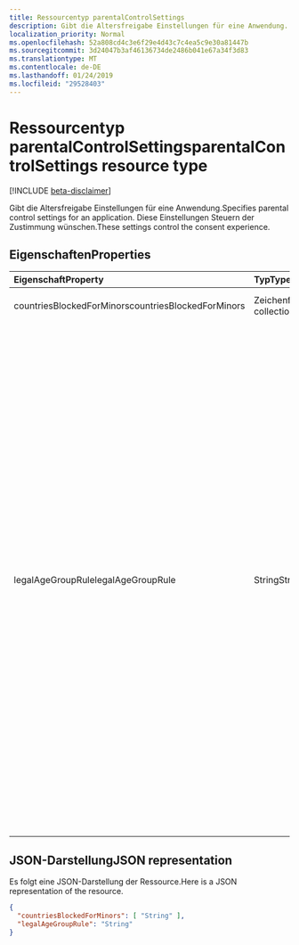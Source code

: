 ```yaml
---
title: Ressourcentyp parentalControlSettings
description: Gibt die Altersfreigabe Einstellungen für eine Anwendung. Diese Einstellungen Steuern der Zustimmung wünschen.
localization_priority: Normal
ms.openlocfilehash: 52a808cd4c3e6f29e4d43c7c4ea5c9e30a81447b
ms.sourcegitcommit: 3d24047b3af46136734de2486b041e67a34f3d83
ms.translationtype: MT
ms.contentlocale: de-DE
ms.lasthandoff: 01/24/2019
ms.locfileid: "29528403"
---
```

# <a name="parentalcontrolsettings-resource-type"></a><span data-ttu-id="6b607-104">Ressourcentyp parentalControlSettings</span><span class="sxs-lookup"><span data-stu-id="6b607-104">parentalControlSettings resource type</span></span>

[!INCLUDE [beta-disclaimer](../../includes/beta-disclaimer.md)]

<span data-ttu-id="6b607-105">Gibt die Altersfreigabe Einstellungen für eine Anwendung.</span><span class="sxs-lookup"><span data-stu-id="6b607-105">Specifies parental control settings for an application.</span></span> <span data-ttu-id="6b607-106">Diese Einstellungen Steuern der Zustimmung wünschen.</span><span class="sxs-lookup"><span data-stu-id="6b607-106">These settings control the consent experience.</span></span>

## <a name="properties"></a><span data-ttu-id="6b607-107">Eigenschaften</span><span class="sxs-lookup"><span data-stu-id="6b607-107">Properties</span></span>

| <span data-ttu-id="6b607-108">Eigenschaft</span><span class="sxs-lookup"><span data-stu-id="6b607-108">Property</span></span> | <span data-ttu-id="6b607-109">Typ</span><span class="sxs-lookup"><span data-stu-id="6b607-109">Type</span></span> | <span data-ttu-id="6b607-110">Beschreibung</span><span class="sxs-lookup"><span data-stu-id="6b607-110">Description</span></span> |
:---------------|:--------|:----------|
|<span data-ttu-id="6b607-111">countriesBlockedForMinors</span><span class="sxs-lookup"><span data-stu-id="6b607-111">countriesBlockedForMinors</span></span>|<span data-ttu-id="6b607-112">Zeichenfolgenauflistung</span><span class="sxs-lookup"><span data-stu-id="6b607-112">String collection</span></span>| <span data-ttu-id="6b607-113">Gibt die [zwei Buchstaben ISO-Ländercodes](https://www.iso.org/iso-3166-country-codes.html).</span><span class="sxs-lookup"><span data-stu-id="6b607-113">Specifies the [two-letter ISO country codes](https://www.iso.org/iso-3166-country-codes.html).</span></span> <span data-ttu-id="6b607-114">Zugriff auf die Anwendung werden für Minderjährige aus den in dieser Liste angegebenen Ländern blockiert.</span><span class="sxs-lookup"><span data-stu-id="6b607-114">Access to the application will be blocked for minors from the countries specified in this list.</span></span>|
|<span data-ttu-id="6b607-115">legalAgeGroupRule</span><span class="sxs-lookup"><span data-stu-id="6b607-115">legalAgeGroupRule</span></span>| <span data-ttu-id="6b607-116">String</span><span class="sxs-lookup"><span data-stu-id="6b607-116">String</span></span> | <span data-ttu-id="6b607-117">Gibt die ALTER Legal Gruppenregel, die für Benutzer der app gilt.</span><span class="sxs-lookup"><span data-stu-id="6b607-117">Specifies the legal age group rule that applies to users of the app.</span></span> <span data-ttu-id="6b607-118">Kann auf einen der folgenden Werte festgelegt werden:</span><span class="sxs-lookup"><span data-stu-id="6b607-118">Can be set to one of the following values:</span></span> <table><tr><th><span data-ttu-id="6b607-119">Wert</span><span class="sxs-lookup"><span data-stu-id="6b607-119">Value</span></span></th><th><span data-ttu-id="6b607-120">Beschreibung</span><span class="sxs-lookup"><span data-stu-id="6b607-120">Description</span></span></th></tr><tr><td><span data-ttu-id="6b607-121">Allow</span><span class="sxs-lookup"><span data-stu-id="6b607-121">Allow</span></span></td><td><span data-ttu-id="6b607-122">Standard.</span><span class="sxs-lookup"><span data-stu-id="6b607-122">Default.</span></span> <span data-ttu-id="6b607-123">Erzwingt die rechtliche minimale.</span><span class="sxs-lookup"><span data-stu-id="6b607-123">Enforces the legal minimum.</span></span> <span data-ttu-id="6b607-124">Dies bedeutet, dass die Zustimmung der Eltern für Minderjährige in der Europäischen Union und Korea erforderlich ist.</span><span class="sxs-lookup"><span data-stu-id="6b607-124">This means parental consent is required for minors in the European Union and Korea.</span></span></td></tr><tr><td><span data-ttu-id="6b607-125">RequireConsentForPrivacyServices</span><span class="sxs-lookup"><span data-stu-id="6b607-125">RequireConsentForPrivacyServices</span></span></td><td><span data-ttu-id="6b607-126">Erzwingt den Benutzer zum Angeben von Geburtsdatum COPPA-Regeln einhalten.</span><span class="sxs-lookup"><span data-stu-id="6b607-126">Enforces the user to specify date of birth to comply with COPPA rules.</span></span> </td></tr><tr><td><span data-ttu-id="6b607-127">RequireConsentForMinors</span><span class="sxs-lookup"><span data-stu-id="6b607-127">RequireConsentForMinors</span></span></td><td><span data-ttu-id="6b607-128">Erfordert Zustimmung der Eltern für Jahren unter 18, unabhängig davon Land minor Regeln.</span><span class="sxs-lookup"><span data-stu-id="6b607-128">Requires parental consent for ages below 18, regardless of country minor rules.</span></span></td></tr><tr><td><span data-ttu-id="6b607-129">RequireConsentForKids</span><span class="sxs-lookup"><span data-stu-id="6b607-129">RequireConsentForKids</span></span></td><td><span data-ttu-id="6b607-130">Erfordert Zustimmung der Eltern für Jahren unter 14, unabhängig davon Land minor Regeln.</span><span class="sxs-lookup"><span data-stu-id="6b607-130">Requires parental consent for ages below 14, regardless of country minor rules.</span></span></td></tr><tr><td><span data-ttu-id="6b607-131">BlockMinors</span><span class="sxs-lookup"><span data-stu-id="6b607-131">BlockMinors</span></span></td><td><span data-ttu-id="6b607-132">Blöcke Minderjährige aus mithilfe der app.</span><span class="sxs-lookup"><span data-stu-id="6b607-132">Blocks minors from using the app.</span></span></td></tr></table> |

## <a name="json-representation"></a><span data-ttu-id="6b607-133">JSON-Darstellung</span><span class="sxs-lookup"><span data-stu-id="6b607-133">JSON representation</span></span>
<span data-ttu-id="6b607-134">Es folgt eine JSON-Darstellung der Ressource.</span><span class="sxs-lookup"><span data-stu-id="6b607-134">Here is a JSON representation of the resource.</span></span>

```json
{
  "countriesBlockedForMinors": [ "String" ],
  "legalAgeGroupRule": "String"
}

```
<!--
{
  "type": "#page.annotation",
  "suppressions": [
    "Error: /api-reference/beta/resources/parentalcontrolsettings.md:\r\n      Exception processing links.\r\n    System.ArgumentException: Link Definition was null. Link text: !INCLUDE [beta-disclaimer](../../includes/beta-disclaimer.md)\r\n      at ApiDoctor.Validation.DocFile.get_LinkDestinations()\r\n      at ApiDoctor.Validation.DocSet.ValidateLinks(Boolean includeWarnings, String[] relativePathForFiles, IssueLogger issues, Boolean requireFilenameCaseMatch, Boolean printOrphanedFiles)"
  ]
}
-->
